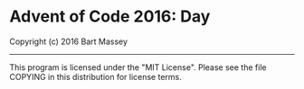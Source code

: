 # Advent of Code 2016: Day <day>
Copyright (c) 2016 Bart Massey

---

This program is licensed under the "MIT License".
Please see the file COPYING in this distribution
for license terms.
